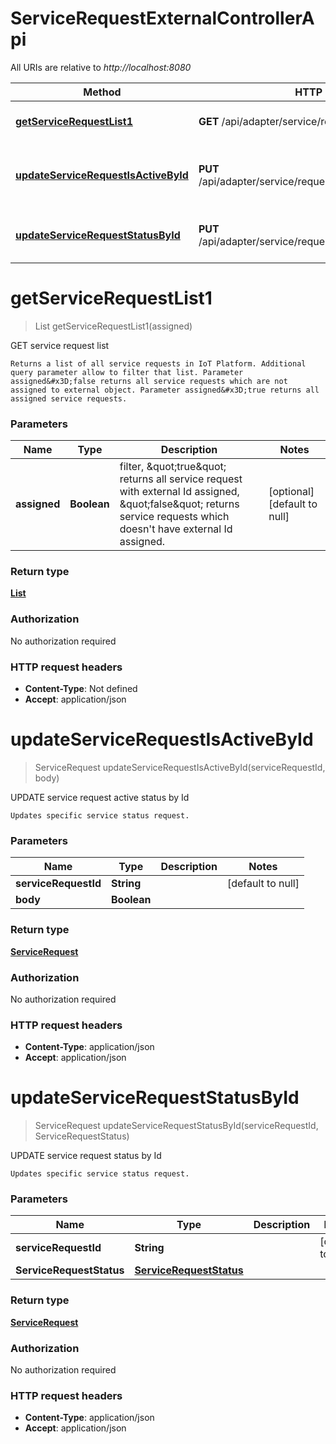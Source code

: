 # ServiceRequestExternalControllerApi

All URIs are relative to *http://localhost:8080*

| Method | HTTP request | Description |
|------------- | ------------- | -------------|
| [**getServiceRequestList1**](ServiceRequestExternalControllerApi.md#getServiceRequestList1) | **GET** /api/adapter/service/request | GET service request list |
| [**updateServiceRequestIsActiveById**](ServiceRequestExternalControllerApi.md#updateServiceRequestIsActiveById) | **PUT** /api/adapter/service/request/{serviceRequestId}/active | UPDATE service request active status by Id |
| [**updateServiceRequestStatusById**](ServiceRequestExternalControllerApi.md#updateServiceRequestStatusById) | **PUT** /api/adapter/service/request/{serviceRequestId}/status | UPDATE service request status by Id |


<a name="getServiceRequestList1"></a>
# **getServiceRequestList1**
> List getServiceRequestList1(assigned)

GET service request list

    Returns a list of all service requests in IoT Platform. Additional query parameter allow to filter that list. Parameter assigned&#x3D;false returns all service requests which are not assigned to external object. Parameter assigned&#x3D;true returns all assigned service requests.

### Parameters

|Name | Type | Description  | Notes |
|------------- | ------------- | ------------- | -------------|
| **assigned** | **Boolean**| filter, \&quot;true\&quot; returns all service request with external Id assigned, \&quot;false\&quot; returns service requests which doesn&#39;t have external Id assigned. | [optional] [default to null] |

### Return type

[**List**](../Models/ServiceRequest.md)

### Authorization

No authorization required

### HTTP request headers

- **Content-Type**: Not defined
- **Accept**: application/json

<a name="updateServiceRequestIsActiveById"></a>
# **updateServiceRequestIsActiveById**
> ServiceRequest updateServiceRequestIsActiveById(serviceRequestId, body)

UPDATE service request active status by Id

    Updates specific service status request.

### Parameters

|Name | Type | Description  | Notes |
|------------- | ------------- | ------------- | -------------|
| **serviceRequestId** | **String**|  | [default to null] |
| **body** | **Boolean**|  | |

### Return type

[**ServiceRequest**](../Models/ServiceRequest.md)

### Authorization

No authorization required

### HTTP request headers

- **Content-Type**: application/json
- **Accept**: application/json

<a name="updateServiceRequestStatusById"></a>
# **updateServiceRequestStatusById**
> ServiceRequest updateServiceRequestStatusById(serviceRequestId, ServiceRequestStatus)

UPDATE service request status by Id

    Updates specific service status request.

### Parameters

|Name | Type | Description  | Notes |
|------------- | ------------- | ------------- | -------------|
| **serviceRequestId** | **String**|  | [default to null] |
| **ServiceRequestStatus** | [**ServiceRequestStatus**](../Models/ServiceRequestStatus.md)|  | |

### Return type

[**ServiceRequest**](../Models/ServiceRequest.md)

### Authorization

No authorization required

### HTTP request headers

- **Content-Type**: application/json
- **Accept**: application/json

